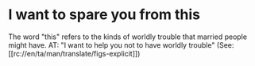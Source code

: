 # I want to spare you from this

The word "this" refers to the kinds of worldly trouble that married people might have. AT: "I want to help you not to have worldly trouble" (See: [[rc://en/ta/man/translate/figs-explicit]])

